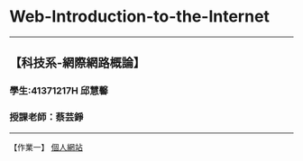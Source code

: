 # Web-Introduction-to-the-Internet
---
【科技系-網際網路概論】
---
### 學生:41371217H 邱慧馨
### 授課老師：蔡芸錚
---
【作業一】
[個人網站](https://huixinnn77.github.io/Web-Introduction-to-the-Internet/)


